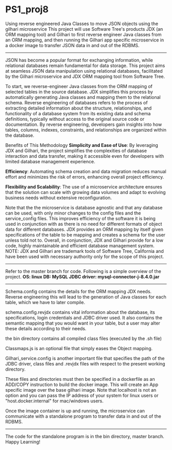 # PS1_proj8
Using reverse engineered Java Classes to move JSON objects using the gilhari microservice
This project will use Software Tree's products JDX (an ORM mapping tool) and Gilhari to first reverse engineer Java classes from an ORM mapping, and then running the Gilhari app specific microservice in a docker image to transfer JSON data in and out of the RDBMS.
*****************************************************************

JSON has become a popular format for exchanging information, while relational databases remain fundamental for data storage. This project aims at seamless JSON data manipulation using relational databases, facilitated by the Gilhari microservice and JDX ORM mapping tool from Software Tree.

To start, we reverse-engineer Java classes from the ORM mapping of selected tables in the source database. JDX simplifies this process by automatically generating Java classes and mapping them to the relational schema. Reverse engineering of databases refers to the process of extracting detailed information about the structure, relationships, and functionality of a database system from its existing data and schema definitions, typically without access to the original source code or documentation. By reverse engineering, developers gain insights into how tables, columns, indexes, constraints, and relationships are organized within the database.

Benefits of This Methodology
**Simplicity and Ease of Use**: By leveraging JDX and Gilhari, the project simplifies the complexities of database interaction and data transfer, making it accessible even for developers with limited database management experience.

**Efficiency**: Automating schema creation and data migration reduces manual effort and minimizes the risk of errors, enhancing overall project efficiency.

**Flexibility and Scalability**: The use of a microservice architecture ensures that the solution can scale with growing data volumes and adapt to evolving business needs without extensive reconfiguration.

Note that the the microservice is database agnostic and that any database can be used, with only minor changes to the config files and the service_config files. This improves efficiency of the software it is being used in conjunction with as there is no need for different formats of object data for different databases. JDX provides an ORM mapping by itself given specifications of the table to be mapping and creates a schema for the user unless told not to. Overall, in conjunction, JDX and Gilhari provide for a low code, highly maintainable and efficient database management system.
NOTE: JDX and Gilhari are trademark tools of Software Tree, California and have been used with necessary authority only for the scope of this project.
*****************************************************************
Refer to the master branch for code. Following is a simple overview of the project.
**OS: linux
DB: MySQL
JDBC driver: mysql-connector-j-8.4.0.jar**
*****************************************************************
Schema.config contains the details for the ORM mapping JDX needs. Reverse engineering this will lead to the generation of Java classes for each table, which we have to later compile.

schema.config.revjdx contains vital information about the database, its specifications, login credentials and JDBC driver used. It also contains the semantic mapping that you would want in your table, but a user may alter these details according to their needs.

the bin directory contains all compiled class files (executed by the .sh file)

Classmaps.js is an optional file that simply eases the Object mapping. 

Gilhari_service.config is another important file that specifies the path of the JDBC driver, class files and .revjdx files with respect to the present working directory.

These files and directories must then be specified in a dockerfile as an ADD/COPY instruction to build the docker image. This will create an App specific image over the base gilhari image. 
Note that localhost is not an option and you can pass the IP address of your system for linux users or "host.docker.internal" for mac/windows users.

Once the image container is up and running, the microservice can communicate with a standalone program to transfer data in and out of the RDBMS.
*****************************************************************
The code for the standalone program is in the bin directory, master branch. 
Happy Learning!
